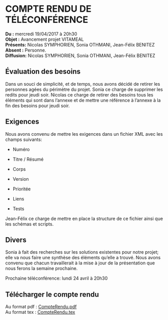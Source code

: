 COMPTE RENDU DE TÉLÉCONFÉRENCE
==============================

**Du :** mercredi 19/04/2017 à 20h30  
**Objet :** Avancement projet VITAMEAL  
**Présents:** Nicolas SYMPHORIEN, Sonia OTHMANI, Jean-Félix BENITEZ  
**Absent :** Personne.  
**Diffusion:** Nicolas SYMPHORIEN, Sonia OTHMANI, Jean-Félix BENITEZ  

Évaluation des besoins
----------------------

Dans un souci de simplicité, et de temps, nous avons décidé de retirer
les personnes agées du périmètre du projet. Sonia ce charge de supprimer
les redits pour jeudi soir. Nicolas ce charge de retirer des besoins
tous les éléments qui sont dans l’annexe et de mettre une référence à
l’annexe à la fin des besoins pour jeudi soir.

Exigences
---------

Nous avons convenu de mettre les exigences dans un fichier XML avec les
champs suivants:

-   Numéro

-   Titre / Résumé

-   Corps

-   Version

-   Prioritée

-   Liens

-   Tests

Jean-Félix ce charge de mettre en place la structure de ce fichier ainsi
que les schémas et scripts.

Divers
------

Sonia à fait des recherches sur les solutions existentes pour notre
projet; elle va nous faire une synthèse des éléments qu’elle a trouvé.
Nous avons convenu que chacun travaillerait à la mise à jour de la
présentation que nous ferons la semaine prochaine.

Prochaine téléconférence: lundi 24 avril à 20h30

Télécharger le compte rendu
---------------------------

Au format pdf : [CompteRendu.pdf](https://seikomi.github.io/Vitameal/Documentation/Avancement/20170419/CompteRendu.pdf)  
Au format tex : [CompteRendu.tex](https://seikomi.github.io/Vitameal/Documentation/Avancement/20170419/CompteRendu.tex)  
